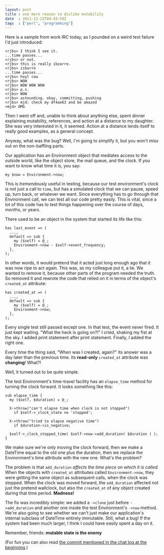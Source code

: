 ```yaml
---
layout: post
title : one more reason to dislike mutability
date  : 2011-12-22T04:43:59Z
tags  : ["perl", "programming"]
---
```

Here is a sample from work IRC today, as I pounded on a weird test failure I'd
just introduced:

    <rjbs> I think I see it.
    ...time passes...
    <rjbs> or not.
    <rjbs> this is really ibzarre.
    <rjbs> zibarre
    ...time passes...
    <rjbs> hoyl cow
    <rjbs> WOW
    <rjbs> WOW WOW WOW
    <rjbs> p.s.
    <rjbs> WOW
    <rjbs> astounding. okay, committing, pushing
    <rjbs> mjd: check my df4ae63 and be amazed
    <mjd> OMG

Then I went off and, unable to think about anything else, spent dinner
explaining mutability, references, and action at a distance to my daughter.
She was very interested in it, it seemed.  Action at a distance lends itself
to really good examples, as a general concept.

Anyway, what was the bug?  Well, I'm going to simplify it, but you won't miss
out on the non-baffling parts.

Our application has an Environment object that mediates access to the outside
world, like the object store, the mail queue, and the clock.  If you want to
know what time it is, you say:

    my $now = Environment->now;

This is *tremendously* useful in testing, because our test environment's clock
is not just a call to `time`, but has a simulated clock that we can pause,
speed up, turn back, or whatever we want.  Since everything has to go through
that Environment call, we can test all our code pretty easily.  This is vital,
since a lot of this code has to test things happening over the course of days,
months, or years.

There used to be an object in the system that started its life like this:

    has last_event => (
      ...,
      default => sub {
        my ($self) = @_;
        Environment->now - $self->event_frequency;
      },
    );

In other words, it would pretend that it acted just long enough ago that it was
now ripe to act again.  This was, as my colleague put it, a lie.  We wanted to
remove it, because other parts of the program needed the truth.  So removed it
and rewrote the code that relied on it in terms of the object's `created_at`
attribute:

    has created_at => (
      ...,
      default => sub {
        my ($self) = @_;
        Environment->now;
      },
    );

Every single test still passed except one.  In that test, the event never
fired.  It just kept waiting.  "What the heck is going on?!" I cried, shaking
my fist at the sky.  I added print statement after print statement.  Finally, I
added the right one.

Every time the thing said, "When was I created, again?" its answer was a day
later than the previous time.  Its **read-only** `created_at` attribute was
**changing**!  What?!

Well, it turned out to be quite simple.

The test Environment's time-travel facility has an `elapse_time` method for
turning the clock forward.  It looks something like this:

    sub elapse_time {
      my ($self, $duration) = @_;

      X->throw("can't elapse time when clock is not stopped")
        if $self->_clock_state ne 'stopped';

      X->throw("tried to elapse negative time")
        if $duration->is_negative;

      $self->_clock_stopped_time( $self->now->add_duration( $duration ) );
    }

We make sure we're only moving the clock forward, then we make a DateTime equal
to the old one plus the duration, then we replace the Environment's time
attribute with the new one.  What's the problem?

The problem is that `add_duration` *affects the time piece on which it is
called*.  When the objects with `created_at` attributes called
`Environment->now`, they were getting the same object as subsequent calls, when
the clock was stopped.  When the clock was moved forward, the `add_duration`
affected not just the pretend wallclock, but also the `created_at` of any
object created during that time period.  **Madness!**

The fix was incredibly simple:  we added a `->clone` just before
`->add_duration` and another one inside the test Environment's `->now` method.  We're also going
to see whether we can't just make our application's internal subclass of
DateTime entirely immutable.  Still, what a bug!  If the system had been much
larger, I think I could have easily spent a day on it.

Remember, friends:  **mutable state is the enemy**

(For fun you can also read [the commit mentioned in the chat log at the beginning](https://github.com/pobox/Moonpig/commit/df4ae63).)
